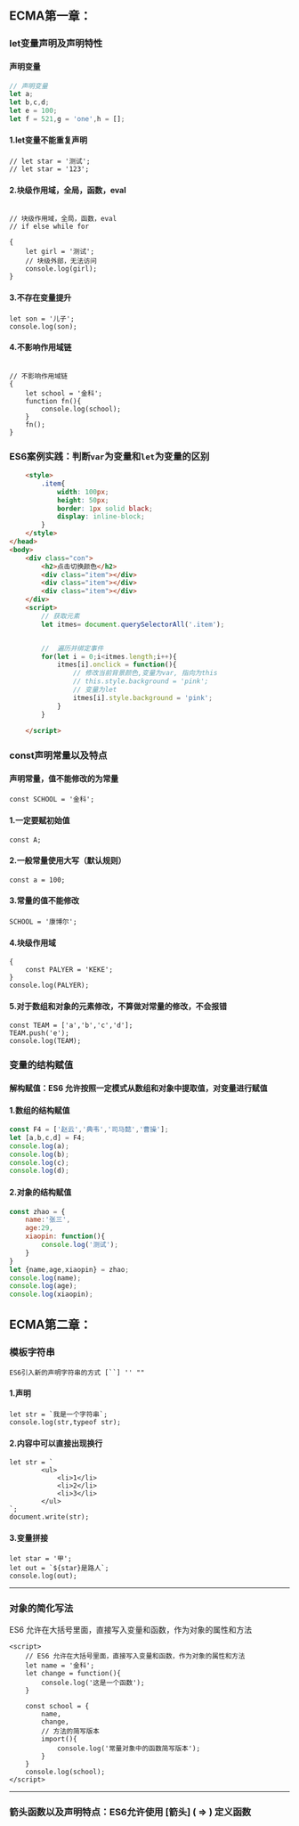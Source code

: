 ## ECMA第一章：

### let变量声明及声明特性

#### 声明变量

```js
// 声明变量
let a;
let b,c,d;
let e = 100;
let f = 521,g = 'one',h = [];
```



#### 1.let变量不能重复声明

```
// let star = '测试';
// let star = '123';
```



#### 2.块级作用域，全局，函数，eval

```

// 块级作用域，全局，函数，eval
// if else while for

{
    let girl = '测试';
    // 块级外部，无法访问
    console.log(girl);
}

```



#### 3.不存在变量提升

```
let son = '儿子';
console.log(son);
```



#### 4.不影响作用域链

```

// 不影响作用域链
{
    let school = '金科';
    function fn(){
        console.log(school);
    }
    fn();
}
```



### ES6案例实践：判断`var`为变量和`let`为变量的区别

```html
    <style>
        .item{
            width: 100px;
            height: 50px;
            border: 1px solid black;
            display: inline-block;
        }
    </style>
</head>
<body>
    <div class="con">
        <h2>点击切换颜色</h2>
        <div class="item"></div>
        <div class="item"></div>
        <div class="item"></div>
    </div>
    <script>
        // 获取元素
        let itmes= document.querySelectorAll('.item');


        //  遍历并绑定事件
        for(let i = 0;i<itmes.length;i++){
            itmes[i].onclick = function(){
                // 修改当前背景颜色,变量为var, 指向为this
                // this.style.background = 'pink';
                // 变量为let
                itmes[i].style.background = 'pink';
            }
        }
        
    </script>
```





### const声明常量以及特点

#### 声明常量，值不能修改的为常量

```
const SCHOOL = '金科';
```



#### 1.一定要赋初始值

```
const A;
```



#### 2.一般常量使用大写（默认规则）

```
const a = 100;
```



#### 3.常量的值不能修改

```
SCHOOL = '康博尔';
```



#### 4.块级作用域

```
{
    const PALYER = 'KEKE';
}
console.log(PALYER);
```



#### 5.对于数组和对象的元素修改，不算做对常量的修改，不会报错

```
const TEAM = ['a','b','c','d'];
TEAM.push('e');
console.log(TEAM);
```





### 变量的结构赋值

#### 解构赋值：ES6 允许按照一定模式从数组和对象中提取值，对变量进行赋值

#### 1.数组的结构赋值

```js
const F4 = ['赵云','典韦','司马懿','曹操'];
let [a,b,c,d] = F4;
console.log(a);
console.log(b);
console.log(c);
console.log(d);
```



#### 2.对象的结构赋值

```js
const zhao = {
    name:'张三',
    age:29,
    xiaopin: function(){
        console.log('测试');
    }
}
let {name,age,xiaopin} = zhao;
console.log(name);
console.log(age);
console.log(xiaopin);
```





## ECMA第二章：

### 模板字符串

```
ES6引入新的声明字符串的方式 [``] '' "" 
```



#### 1.声明

```
let str = `我是一个字符串`;
console.log(str,typeof str);
```



#### 2.内容中可以直接出现换行

```
let str = `
        <ul>
            <li>1</li>
            <li>2</li>
            <li>3</li>
        </ul>
`;
document.write(str);
```



#### 3.变量拼接

```
let star = '甲';
let out = `${star}是路人`;
console.log(out);
```



<hr>

### 对象的简化写法

ES6 允许在大括号里面，直接写入变量和函数，作为对象的属性和方法

```
<script>
    // ES6 允许在大括号里面，直接写入变量和函数，作为对象的属性和方法
    let name = '金科';
    let change = function(){
        console.log('这是一个函数');
    }

    const school = {
        name,
        change,
        // 方法的简写版本
        import(){
            console.log('常量对象中的函数简写版本');
        }
    }
    console.log(school);
</script>
```



<hr>

### 箭头函数以及声明特点：ES6允许使用 [箭头] ( => ) 定义函数
















